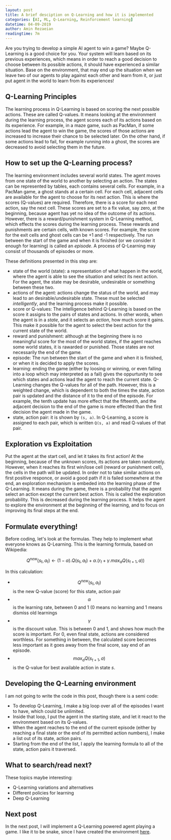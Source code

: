 ```yaml
---
layout: post
title: A brief desciption on Q-Learning and how it is implemented
categories: [AI, ML, Q-Learning, Reinforcement learning]
datetime: 04-09-2019
author: Amin Rezaeian
readingtime: 7m
---
```


Are you trying to develop a simple AI agent to win a game? Maybe Q-Learning is a good choice for you. Your system will learn based on its previous experiences, which means in order to reach a good decision to choose between its possible actions, it should have experienced a similar situation. Base on the environment, that may end up the situation when we leave two of our agents to play against each other and learn from it, or just put agent in the world to learn from its experiences!

## Q-Learning Principles

The learning process in Q-Learning is based on scoring the next possible actions. These are called Q-values. It means looking at the environment during the learning process, the agent scores each of its actions based on its experience. For example, in a maze game, such as PacMan, if some actions lead the agent to win the game, the scores of those actions are increased to increase their chance to be selected later. On the other hand, if some actions lead to fail, for example running into a ghost, the scores are decreased to avoid selecting them in the future.

## How to set up the Q-Learning process?

The learning environment includes several world states. The agent moves from one state of the world to another by selecting an action. The states can be represented by tables, each contains several cells. For example, in a PacMan game, a ghost stands at a certain cell. For each cell, adjacent cells are available for the agent to choose for its next action. This is where the scores (Q-values) are required. Therefore, there is a score for each next action, say the next cell. These scores are set to a fix value, say zero, at the beginning, because agent has yet no idea of the outcome of its actions. However, there is a reward/punishment system in Q-Learning method, which effects the scores during the learning process. These rewards and punishments are certain cells, with known scores. For example, the score for the exit cells and ghost cells can be +1 and -1 respectively. The run between the start of the game and when it is finished (or we consider it enough for learning) is called an _episode_. A process of Q-Learning may consist of thousands of episodes or more.

These definitions presented in this step are:

- state of the world (state): a representation of what happen in the world, where the agent is able to see the situation and select its next action. For the agent, the state may be desirable, undesirable or something between these two.
- actions of the agent: actions change the status of the world, and may lead to an desirable/undesirable state. These must be selected _intelligently_, and the learning process make it possible.
- score or Q-values: The intelligence behind Q-Learning is based on the score it assigns to the pairs of states and actions. In other words, when the agent is in a _state_, and it selects an _action_, how much score it gains. This make it possible for the agent to select the best action for the current state of the world.
- reward and punishment: although at the beginning there is no meaningful score for the most of the world states, if the agent reaches some world states, it is rawarded or punished. Those states are not necessarily the end of the game.
- episode: The run between the start of the game and when it is finished, or when it is decided to apply the scores.
- learning: ending the game (either by loosing or winning, or even falling into a loop which may interpreted as a fail) gives the oppurtunity to see which states and actions lead the agent to reach the current state. Q-Learning changes the Q-values for all of the path. However, this is a weighted change, which is dependent to both the times the state, action pair is updated and the distance of it to the end of the episode. For example, the tenth update has more effect that the fifteenth, and the adjacent decision to the end of the game is more effected than the first decision the agent made in the game.
- state, action pair: it is shown by `(s, a)`. In Q-Learning, a score is assigned to each pair, which is written `Q(s, a)` and read Q-values of that pair.

## Exploration vs Exploitation

Put the agent at the start cell, and let it takes its first action! At the beginning, because of the unknown scores, its actions are taken randomely. However, when it reaches its first win/lose cell (reward or punishment cell), the cells in the path will be updated. In order not to take similar actions on first positive responce, or avoid a good path if it is failed somewhere at the end, an exploration mechanism is embeded into the learning phase of the Q-Learning. It means during the game, there is a probability that the agent select an action except the current best action. This is called the exploration probability. This is decreased during the learning process. It helps the agent to explore the environment at the beginning of the learning, and to focus on improving its final steps at the end.

## Formulate everything!

Before coding, let's look at the formulas. They help to implement what everyone knows as Q-Learning. This is the learning formula, based on Wikipedia:

$$Q^{new}(s_t, a_t) \leftarrow (1-\alpha).Q(s_t, a_t)+\alpha . (r_t + \gamma . max_aQ(s_{t+1}, a))$$

In this calculation:

- $$Q^{new}(s_t, a_t)$$ is the new Q-value (score) for this state, action pair
- $$\alpha$$ is the learning rate, between 0 and 1 (0 means no learning and 1 means dismiss old learnings
- $$\gamma$$ is the discount value. This is between 0 and 1, and shows how much the score is important. For 0, even final state, actions are considered worthless. For something in between, the calculated score becomes less important as it goes away from the final score, say end of an episode.
- $$max_aQ(s_{t+1}, a)$$ is the Q-value for best available action in state _s_.

## Developing the Q-Learning environment

I am not going to write the code in this post, though there is a semi code:

- To develop Q-Learning, I make a big loop over all of the episodes I want to have, which could be unlimited.
- Inside that loop, I put the agent in the starting state, and let it react to the environment based on its Q-values.
- When the agent reaches to the end of the current episode (either by reaching a final state or the end of its permitted action numbers), I make a list out of its state, action pairs.
- Starting from the end of the list, I apply the learning formula to all of the state, action pairs it traversed.

## What to search/read next?

These topics maybe interesting:

- Q-Learning variations and alternatives
- Different policies for learning
- Deep Q-Learning

## Next post

In the next post, I will implement a Q-Learning powered agent playing a game. I like it to be snake, since I have created the environment [here](https://github.com/ralthor/Snake).
